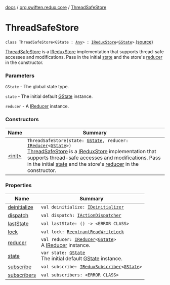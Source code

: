 [docs](../../index.md) / [org.swiften.redux.core](../index.md) / [ThreadSafeStore](./index.md)

# ThreadSafeStore

`class ThreadSafeStore<GState : `[`Any`](https://kotlinlang.org/api/latest/jvm/stdlib/kotlin/-any/index.html)`> : `[`IReduxStore`](../-i-redux-store.md)`<`[`GState`](index.md#GState)`>` [(source)](https://github.com/protoman92/KotlinRedux/tree/master/common/common-core/src/main/kotlin/org/swiften/redux/core/ThreadSafeStore.kt#L20)

[ThreadSafeStore](./index.md) is a [IReduxStore](../-i-redux-store.md) implementation that supports thread-safe accesses and
modifications. Pass in the initial [state](state.md) and the store's [reducer](reducer.md) in the constructor.

### Parameters

`GState` - The global state type.

`state` - The initial default [GState](index.md#GState) instance.

`reducer` - A [IReducer](../-i-reducer.md) instance.

### Constructors

| Name | Summary |
|---|---|
| [&lt;init&gt;](-init-.md) | `ThreadSafeStore(state: `[`GState`](index.md#GState)`, reducer: `[`IReducer`](../-i-reducer.md)`<`[`GState`](index.md#GState)`>)`<br>[ThreadSafeStore](./index.md) is a [IReduxStore](../-i-redux-store.md) implementation that supports thread-safe accesses and modifications. Pass in the initial [state](state.md) and the store's [reducer](reducer.md) in the constructor. |

### Properties

| Name | Summary |
|---|---|
| [deinitialize](deinitialize.md) | `val deinitialize: `[`IDeinitializer`](../-i-deinitializer.md) |
| [dispatch](dispatch.md) | `val dispatch: `[`IActionDispatcher`](../-i-action-dispatcher.md) |
| [lastState](last-state.md) | `val lastState: () -> <ERROR CLASS>` |
| [lock](lock.md) | `val lock: `[`ReentrantReadWriteLock`](http://docs.oracle.com/javase/6/docs/api/java/util/concurrent/locks/ReentrantReadWriteLock.html) |
| [reducer](reducer.md) | `val reducer: `[`IReducer`](../-i-reducer.md)`<`[`GState`](index.md#GState)`>`<br>A [IReducer](../-i-reducer.md) instance. |
| [state](state.md) | `var state: `[`GState`](index.md#GState)<br>The initial default [GState](index.md#GState) instance. |
| [subscribe](subscribe.md) | `val subscribe: `[`IReduxSubscriber`](../-i-redux-subscriber.md)`<`[`GState`](index.md#GState)`>` |
| [subscribers](subscribers.md) | `val subscribers: <ERROR CLASS>` |
